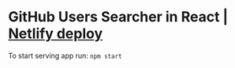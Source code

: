 # GitHub Users Searcher in React | [Netlify deploy](https://zealous-tesla-feb449.netlify.com/)

To start serving app run: `npm start`